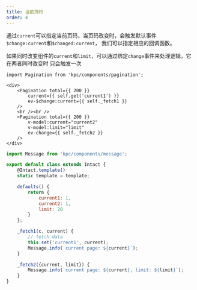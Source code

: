 ```yaml
---
title: 当前页码
order: 4
---
```


通过`current`可以指定当前页码，当页码改变时，会触发默认事件`$change:current`和`$changed:current`，
我们可以指定相应的回调函数。

如果同时改变组件的`current`和`limit`，可以通过绑定`change`事件来处理逻辑，它在两者同时改变时
只会触发一次

```vdt
import Pagination from 'kpc/components/pagination';

<div>
    <Pagination total={{ 200 }} 
        current={{ self.get('current1') }}
        ev-$change:current={{ self._fetch1 }} 
    />
    <br /><br />
    <Pagination total={{ 200 }} 
        v-model:current="current2"
        v-model:limit="limit"
        ev-change={{ self._fetch2 }}
    />
</div>
```

```js
import Message from 'kpc/components/message';

export default class extends Intact {
    @Intact.template()
    static template = template;

    defaults() {
        return {
            current1: 1, 
            current2: 1,
            limit: 20
        }
    };

    _fetch1(c, current) {
        // fetch data
        this.set('current1', current);
        Message.info(`current page: ${current}`);
    }

    _fetch2({current, limit}) {
        Message.info(`current page: ${current}, limit: ${limit}`);
    }
}
```
